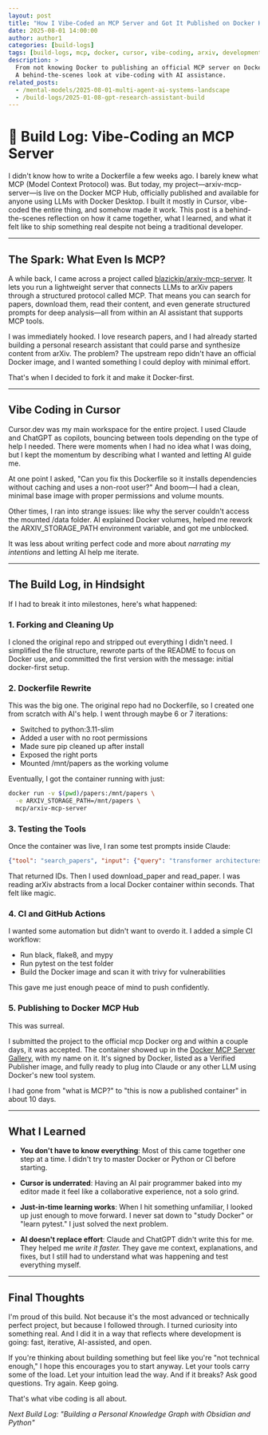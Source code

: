 ```yaml
---
layout: post
title: "How I Vibe-Coded an MCP Server and Got It Published on Docker Hub"
date: 2025-08-01 14:00:00
author: author1
categories: [build-logs]
tags: [build-logs, mcp, docker, cursor, vibe-coding, arxiv, development]
description: >
  From not knowing Docker to publishing an official MCP server on Docker Hub in 10 days. 
  A behind-the-scenes look at vibe-coding with AI assistance.
related_posts:
  - /mental-models/2025-08-01-multi-agent-ai-systems-landscape
  - /build-logs/2025-01-08-gpt-research-assistant-build
---
```


# 🔨 Build Log: Vibe-Coding an MCP Server

I didn't know how to write a Dockerfile a few weeks ago. I barely knew what MCP (Model Context Protocol) was. But today, my project—arxiv-mcp-server—is live on the Docker MCP Hub, officially published and available for anyone using LLMs with Docker Desktop. I built it mostly in Cursor, vibe-coded the entire thing, and somehow made it work. This post is a behind-the-scenes reflection on how it came together, what I learned, and what it felt like to ship something real despite not being a traditional developer.

---

## The Spark: What Even Is MCP?

A while back, I came across a project called [blazickjp/arxiv-mcp-server](https://github.com/blazickjp/arxiv-mcp-server). It lets you run a lightweight server that connects LLMs to arXiv papers through a structured protocol called MCP. That means you can search for papers, download them, read their content, and even generate structured prompts for deep analysis—all from within an AI assistant that supports MCP tools.

I was immediately hooked. I love research papers, and I had already started building a personal research assistant that could parse and synthesize content from arXiv. The problem? The upstream repo didn't have an official Docker image, and I wanted something I could deploy with minimal effort.

That's when I decided to fork it and make it Docker-first.

---

## Vibe Coding in Cursor

Cursor.dev was my main workspace for the entire project. I used Claude and ChatGPT as copilots, bouncing between tools depending on the type of help I needed. There were moments when I had no idea what I was doing, but I kept the momentum by describing what I wanted and letting AI guide me.

At one point I asked, "Can you fix this Dockerfile so it installs dependencies without caching and uses a non-root user?" And boom—I had a clean, minimal base image with proper permissions and volume mounts.

Other times, I ran into strange issues: like why the server couldn't access the mounted /data folder. AI explained Docker volumes, helped me rework the ARXIV_STORAGE_PATH environment variable, and got me unblocked.

It was less about writing perfect code and more about *narrating my intentions* and letting AI help me iterate.

---

## The Build Log, in Hindsight

If I had to break it into milestones, here's what happened:

### 1. Forking and Cleaning Up

I cloned the original repo and stripped out everything I didn't need. I simplified the file structure, rewrote parts of the README to focus on Docker use, and committed the first version with the message: initial docker-first setup.

### 2. Dockerfile Rewrite

This was the big one. The original repo had no Dockerfile, so I created one from scratch with AI's help. I went through maybe 6 or 7 iterations:

- Switched to python:3.11-slim
- Added a user with no root permissions
- Made sure pip cleaned up after install
- Exposed the right ports
- Mounted /mnt/papers as the working volume

Eventually, I got the container running with just:

```bash
docker run -v $(pwd)/papers:/mnt/papers \
  -e ARXIV_STORAGE_PATH=/mnt/papers \
  mcp/arxiv-mcp-server
```

### 3. Testing the Tools

Once the container was live, I ran some test prompts inside Claude:

```json
{"tool": "search_papers", "input": {"query": "transformer architectures"}}
```

That returned IDs. Then I used download_paper and read_paper. I was reading arXiv abstracts from a local Docker container within seconds. That felt like magic.

### 4. CI and GitHub Actions

I wanted some automation but didn't want to overdo it. I added a simple CI workflow:

- Run black, flake8, and mypy
- Run pytest on the test folder
- Build the Docker image and scan it with trivy for vulnerabilities

This gave me just enough peace of mind to push confidently.

### 5. Publishing to Docker MCP Hub

This was surreal.

I submitted the project to the official mcp Docker org and within a couple days, it was accepted. The container showed up in the [Docker MCP Server Gallery](https://hub.docker.com/mcp/explore), with my name on it. It's signed by Docker, listed as a Verified Publisher image, and fully ready to plug into Claude or any other LLM using Docker's new tool system.

I had gone from "what is MCP?" to "this is now a published container" in about 10 days.

---

## What I Learned

- **You don't have to know everything**: Most of this came together one step at a time. I didn't try to master Docker or Python or CI before starting.

- **Cursor is underrated**: Having an AI pair programmer baked into my editor made it feel like a collaborative experience, not a solo grind.

- **Just-in-time learning works**: When I hit something unfamiliar, I looked up just enough to move forward. I never sat down to "study Docker" or "learn pytest." I just solved the next problem.

- **AI doesn't replace effort**: Claude and ChatGPT didn't write this for me. They helped me *write it faster.* They gave me context, explanations, and fixes, but I still had to understand what was happening and test everything myself.

---

## Final Thoughts

I'm proud of this build. Not because it's the most advanced or technically perfect project, but because I followed through. I turned curiosity into something real. And I did it in a way that reflects where development is going: fast, iterative, AI-assisted, and open.

If you're thinking about building something but feel like you're "not technical enough," I hope this encourages you to start anyway. Let your tools carry some of the load. Let your intuition lead the way. And if it breaks? Ask good questions. Try again. Keep going.

That's what vibe coding is all about.

*Next Build Log: "Building a Personal Knowledge Graph with Obsidian and Python"*